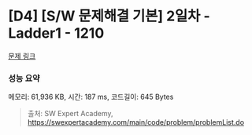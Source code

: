 # [D4] [S/W 문제해결 기본] 2일차 - Ladder1 - 1210 

[문제 링크](https://swexpertacademy.com/main/code/problem/problemDetail.do?contestProbId=AV14ABYKADACFAYh) 

### 성능 요약

메모리: 61,936 KB, 시간: 187 ms, 코드길이: 645 Bytes



> 출처: SW Expert Academy, https://swexpertacademy.com/main/code/problem/problemList.do
